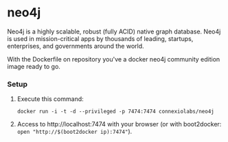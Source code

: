 neo4j
=====

Neo4j is a highly scalable, robust (fully ACID) native graph database. Neo4j is used in mission-critical apps by thousands of leading, startups, enterprises, and governments around the world.

With the Dockerfile on repository you've a docker neo4j community edition image ready to go.

### Setup

1. Execute this command:

	`docker run -i -t -d --privileged -p 7474:7474 connexiolabs/neo4j`

2. Access to http://localhost:7474 with your browser (or with boot2docker: `open "http://$(boot2docker ip):7474"`).
